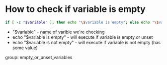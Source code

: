 # How to check if variable is empty

```bash
if [ -z "$variable" ]; then echo "\$variable is empty"; else echo "\$variable is not empty"; fi
```

- "$variable" - name of varible we're checking
- echo "\$variable is empty" - will execute if variable is empty or unset
- echo "\$variable is not empty" - will execute if variable is not empty (has some value)

group: empty_or_unset_variables
